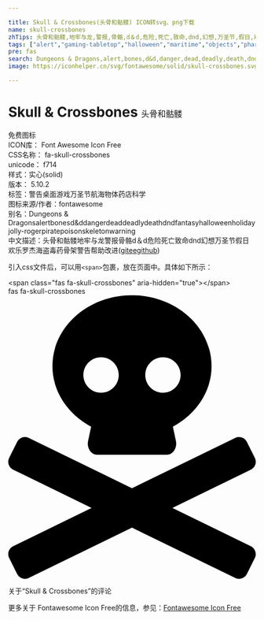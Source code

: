 ```yaml
---

title: Skull & Crossbones(头骨和骷髅) ICON转svg、png下载
name: skull-crossbones
zhTips: 头骨和骷髅,地牢与龙,警报,骨骼,d＆d,危险,死亡,致命,dnd,幻想,万圣节,假日,欢乐罗杰,海盗,毒药,骨架,警告
tags: ["alert","gaming-tabletop","halloween","maritime","objects","pharmacy","science"]
pre: fas
search: Dungeons & Dragons,alert,bones,d&d,danger,dead,deadly,death,dnd,fantasy,halloween,holiday,jolly-roger,pirate,poison,skeleton,warning
image: https://iconhelper.cn/svg/fontawesome/solid/skull-crossbones.svg

---
```


# Skull & Crossbones  <small style="font-size: 60%;font-weight: 100">头骨和骷髅</small>


<div class="detail-page">
<p>
<span><span class="badge-success badge">免费图标</span> </span>
<br/>
<span>
ICON库：
<span class="badge-secondary badge">Font Awesome Icon Free</span> 
</span>
<br/>
<span>
CSS名称：
<span class="badge-secondary badge">fa-skull-crossbones</span> 
</span>
<br/>
<span>
unicode：
<span class="badge-secondary badge">f714</span> 
<copy-btn content='f714' btn-title=""></copy-btn>
<copy-btn :content='String.fromCodePoint(parseInt("f714", 16))' btn-title="复制U"></copy-btn>
</span><br/><span>样式：<span class="badge-light badge">实心(solid)</span></span>
<br/>
<span>
版本：
<span class="badge-secondary badge">5.10.2</span> 
</span><br/><span>标签：<span class="badge-light badge"><router-link to="/tags/alert.html">警告</router-link></span><span class="badge-light badge"><router-link to="/tags/gaming-tabletop.html">桌面游戏</router-link></span><span class="badge-light badge"><router-link to="/tags/halloween.html">万圣节</router-link></span><span class="badge-light badge"><router-link to="/tags/maritime.html">航海</router-link></span><span class="badge-light badge"><router-link to="/tags/objects.html">物体</router-link></span><span class="badge-light badge"><router-link to="/tags/pharmacy.html">药店</router-link></span><span class="badge-light badge"><router-link to="/tags/science.html">科学</router-link></span></span>
<br/>
<span>图标来源/作者：<span class="badge-light badge">fontawesome</span></span> 
<br/>
<span>别名：<span class="badge-light badge">Dungeons & Dragons</span><span class="badge-light badge">alert</span><span class="badge-light badge">bones</span><span class="badge-light badge">d&d</span><span class="badge-light badge">danger</span><span class="badge-light badge">dead</span><span class="badge-light badge">deadly</span><span class="badge-light badge">death</span><span class="badge-light badge">dnd</span><span class="badge-light badge">fantasy</span><span class="badge-light badge">halloween</span><span class="badge-light badge">holiday</span><span class="badge-light badge">jolly-roger</span><span class="badge-light badge">pirate</span><span class="badge-light badge">poison</span><span class="badge-light badge">skeleton</span><span class="badge-light badge">warning</span></span><br/><span class="zh-detail">中文描述：<span class="badge-primary badge">头骨和骷髅</span><span class="badge-primary badge">地牢与龙</span><span class="badge-primary badge">警报</span><span class="badge-primary badge">骨骼</span><span class="badge-primary badge">d＆d</span><span class="badge-primary badge">危险</span><span class="badge-primary badge">死亡</span><span class="badge-primary badge">致命</span><span class="badge-primary badge">dnd</span><span class="badge-primary badge">幻想</span><span class="badge-primary badge">万圣节</span><span class="badge-primary badge">假日</span><span class="badge-primary badge">欢乐罗杰</span><span class="badge-primary badge">海盗</span><span class="badge-primary badge">毒药</span><span class="badge-primary badge">骨架</span><span class="badge-primary badge">警告</span><span class="help-link"><span>帮助改进</span>(<a href="https://gitee.com/liuwave/icon-helper/edit/master/json/fontawesome/solid/skull-crossbones.json" target="_blank" rel="noopener noreferrer">gitee</a><a href="https://github.com/liuwave/icon-helper/edit/master/json/fontawesome/solid/skull-crossbones.json" target="_blank" rel="noopener noreferrer">github</a></span>)</span><br/>
</p>
</div>
<div class="alert alert-dark">
  <i class="fas fa-skull-crossbones fa-xs"></i>
  <i class="fas fa-skull-crossbones fa-sm"></i>
  <i class="fas fa-skull-crossbones fa-lg"></i>
  <i class="fas fa-skull-crossbones fa-2x"></i>
  <i class="fas fa-skull-crossbones fa-3x"></i>
  <i class="fas fa-skull-crossbones fa-5x"></i>
  <i class="fas fa-skull-crossbones fa-7x"></i>
</div>
<div>
  <p>引入css文件后，可以用<code>&lt;span&gt;</code>包裹，放在页面中。具体如下所示：    
  </p>
  <div class="alert alert-primary" style="font-size: 14px">
    &lt;span class="fas fa-skull-crossbones" aria-hidden="true"&gt;&lt;/span&gt;
    <copy-btn content='<span class="fas fa-skull-crossbones" aria-hidden="true"></span>'></copy-btn>
  </div>
  <div class="alert alert-secondary">
    <i class="fas fa-skull-crossbones"
    style="font-size: 24px"
    aria-hidden="true"></i> fas fa-skull-crossbones
    <copy-btn content="fas fa-skull-crossbones" btn-title="复制图标名称"></copy-btn>
  </div>
</div>
<div id="svg" class="svg-wrap">
<svg xmlns="http://www.w3.org/2000/svg" viewBox="0 0 448 512"><path d="M439.15 453.06L297.17 384l141.99-69.06c7.9-3.95 11.11-13.56 7.15-21.46L432 264.85c-3.95-7.9-13.56-11.11-21.47-7.16L224 348.41 37.47 257.69c-7.9-3.95-17.51-.75-21.47 7.16L1.69 293.48c-3.95 7.9-.75 17.51 7.15 21.46L150.83 384 8.85 453.06c-7.9 3.95-11.11 13.56-7.15 21.47l14.31 28.63c3.95 7.9 13.56 11.11 21.47 7.15L224 419.59l186.53 90.72c7.9 3.95 17.51.75 21.47-7.15l14.31-28.63c3.95-7.91.74-17.52-7.16-21.47zM150 237.28l-5.48 25.87c-2.67 12.62 5.42 24.85 16.45 24.85h126.08c11.03 0 19.12-12.23 16.45-24.85l-5.5-25.87c41.78-22.41 70-62.75 70-109.28C368 57.31 303.53 0 224 0S80 57.31 80 128c0 46.53 28.22 86.87 70 109.28zM280 112c17.65 0 32 14.35 32 32s-14.35 32-32 32-32-14.35-32-32 14.35-32 32-32zm-112 0c17.65 0 32 14.35 32 32s-14.35 32-32 32-32-14.35-32-32 14.35-32 32-32z"/></svg>
</div>
<detail full-name='fa-skull-crossbones'></detail>

<Vssue title="关于“Skull & Crossbones”的评论" >关于“Skull & Crossbones”的评论</Vssue>
    
<div><p>更多关于  Fontawesome Icon Free的信息，参见：<a target="_blank" href="https://iconhelper.cn/fontawesome.html">Fontawesome Icon Free</a>
</p></div>

